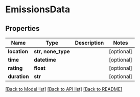 # EmissionsData


## Properties
Name | Type | Description | Notes
------------ | ------------- | ------------- | -------------
**location** | **str, none_type** |  | [optional] 
**time** | **datetime** |  | [optional] 
**rating** | **float** |  | [optional] 
**duration** | **str** |  | [optional] 

[[Back to Model list]](../README.md#documentation-for-models) [[Back to API list]](../README.md#documentation-for-api-endpoints) [[Back to README]](../README.md)


